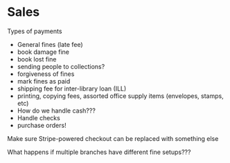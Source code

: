 # Sales

Types of payments

* General fines (late fee)
* book damage fine
* book lost fine
* sending people to collections?
* forgiveness of fines
* mark fines as paid
* shipping fee for inter-library loan (ILL)
* printing, copying fees, assorted office supply items (envelopes, stamps, etc)
* How do we handle cash???
* Handle checks
* purchase orders!

Make sure Stripe-powered checkout can be replaced with something else

What happens if multiple branches have different fine setups???
